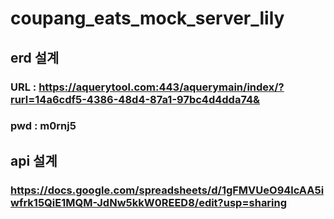 # coupang_eats_mock_server_lily

## erd 설계 
### URL : https://aquerytool.com:443/aquerymain/index/?rurl=14a6cdf5-4386-48d4-87a1-97bc4d4dda74&
### pwd : m0rnj5

## api 설계
### https://docs.google.com/spreadsheets/d/1gFMVUeO94lcAA5iwfrk15QiE1MQM-JdNw5kkW0REED8/edit?usp=sharing

